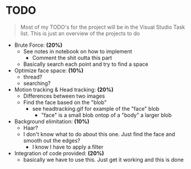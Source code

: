 # TODO
> Most of my TODO's for the project will be in the Visual Studio Task list.  This is just an overview of the projects to do

- Brute Force: **(20%)**
    - See notes in notebook on how to implement
        - Comment the shit outta this part
    - Basically search each point and try to find a space
- Optimize face space: **(10%)**
    - thread?
    - searching?
- Motion tracking & Head tracking: **(20%)**
    - Differences between two images
    - Find the face based on the "blob"
        - see headtracking.gif for example of the "face" blob
            - "face" is a small blob ontop of a "body" a larger blob
- Background elimitation: **(10%)**
    - Haar?
    - I don't know what to do about this one. Just find the face and smooth out the edges?
        - I know I have to apply a filter
- Integration of code provided: **(20%)**
    - basically we have to use this. Just get it working and this is done
